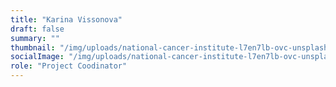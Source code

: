 ```yaml
---
title: "Karina Vissonova"
draft: false
summary: ""
thumbnail: "/img/uploads/national-cancer-institute-l7en7lb-ovc-unsplash.jpg"
socialImage: "/img/uploads/national-cancer-institute-l7en7lb-ovc-unsplash.jpg"
role: "Project Coodinator"
---
```


